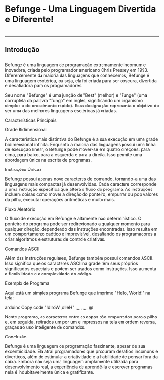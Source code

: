 # Befunge - Uma Linguagem Divertida e Diferente! <h1>
---
## Introdução <h2>

Befunge é uma linguagem de programação extremamente incomum e inovadora, criada pelo programador americano Chris Pressey em 1993. Diferentemente da maioria das linguagens que conhecemos, Befunge é uma linguagem esotérica, ou seja, ela foi criada para ser obscura, divertida e desafiadora para os programadores.


Seu nome "Befunge" é uma junção de "Best" (melhor) e "Funge" (uma corruptela da palavra "fungo" em inglês, significando um organismo simples e de crescimento rápido). Essa designação representa o objetivo de ser uma das melhores linguagens esotéricas já criadas.


Características Principais

Grade Bidimensional

A característica mais distintiva do Befunge é a sua execução em uma grade bidimensional infinita. Enquanto a maioria das linguagens possui uma linha de execução linear, o Befunge pode mover-se em quatro direções: para cima, para baixo, para a esquerda e para a direita. Isso permite uma abordagem única na escrita de programas.


Instruções Únicas

Befunge possui apenas nove caracteres de comando, tornando-a uma das linguagens mais compactas já desenvolvidas. Cada caractere corresponde a uma instrução específica que altera o fluxo do programa. As instruções incluem coisas como mover a direção do ponteiro, empurrar ou pop valores da pilha, executar operações aritméticas e muito mais.


Fluxo Aleatório

O fluxo de execução em Befunge é altamente não determinístico. O ponteiro do programa pode ser redirecionado a qualquer momento para qualquer direção, dependendo das instruções encontradas. Isso resulta em um comportamento caótico e imprevisível, desafiando os programadores a criar algoritmos e estruturas de controle criativas.


Comandos ASCII

Além das instruções regulares, Befunge também possui comandos ASCII. Isso significa que os caracteres ASCII na grade têm seus próprios significados especiais e podem ser usados como instruções. Isso aumenta a flexibilidade e a complexidade do código.


Exemplo de Programa

Aqui está um simples programa Befunge que imprime "Hello, World!" na tela:


arduino
Copy code
"!dlroW ,olleH" ,,,,,,,,,, @

Neste programa, os caracteres entre as aspas são empurrados para a pilha e, em seguida, retirados um por um e impressos na tela em ordem reversa, graças ao uso inteligente de comandos.


Conclusão

Befunge é uma linguagem de programação fascinante, apesar de sua excentricidade. Ela atrai programadores que procuram desafios incomuns e divertidos, além de estimular a criatividade e a habilidade de pensar fora da caixa. Embora não seja uma linguagem amplamente utilizada para desenvolvimento real, a experiência de aprendê-la e escrever programas nela é indubitavelmente única e gratificante.
